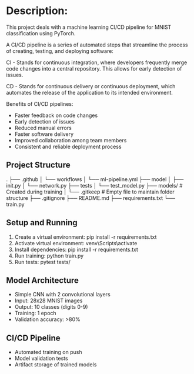 # Description:

This project deals with a machine learning CI/CD pipeline for MNIST classification using PyTorch.

A CI/CD pipeline is a series of automated steps that streamline the process of creating, testing, and deploying software:

CI - Stands for continuous integration, where developers frequently merge code changes into a central repository. This allows for early detection of issues.

CD - Stands for continuous delivery or continuous deployment, which automates the release of the application to its intended environment.

Benefits of CI/CD pipelines:
- Faster feedback on code changes
- Early detection of issues
- Reduced manual errors
- Faster software delivery
- Improved collaboration among team members
- Consistent and reliable deployment process

## Project Structure

.
├── .github
│ └── workflows
│ └── ml-pipeline.yml
├── model
│ ├── init.py
│ └── network.py
├── tests
│ └── test_model.py
├── models/ # Created during training
│ └── .gitkeep # Empty file to maintain folder structure
├── .gitignore
├── README.md
├── requirements.txt
└── train.py

## Setup and Running

1. Create a virtual environment: pip install -r requirements.txt 
2. Activate virtual environment: venv\Scripts\activate
3. Install dependencies: pip install -r requirements.txt
4. Run training: python train.py
5. Run tests: pytest tests/

## Model Architecture
- Simple CNN with 2 convolutional layers
- Input: 28x28 MNIST images
- Output: 10 classes (digits 0-9)
- Training: 1 epoch
- Validation accuracy: >80%

## CI/CD Pipeline
- Automated training on push
- Model validation tests
- Artifact storage of trained models


